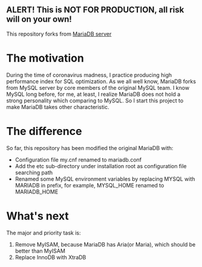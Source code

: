 ## ALERT! This is NOT FOR PRODUCTION, all risk will on your own!

This repository forks from [MariaDB server](https://mariadb.org)


# The motivation

During the time of coronavirus madness, I practice producing high performance index for SQL optimization. As we all well know, MariaDB forks from MySQL server by core members of the original MySQL team. I know MySQL long before, for me, at least, I realize MariaDB does not hold a strong personality which comparing to MySQL. So I start this project to make MariaDB takes other characteristic.


# The difference

So far, this repository has been modified the original MariaDB with:
* Configuration file my.cnf renamed to mariadb.conf
* Add the etc sub-directory under installation root as configuration file searching path
* Renamed some MySQL environment variables by replacing MYSQL with MARIADB in prefix, for example, MYSQL_HOME renamed to MARIADB_HOME

# What's next

The major and priority task is:

1. Remove MyISAM, because MariaDB has Aria(or Maria), which should be better than MyISAM
2. Replace InnoDB with XtraDB
